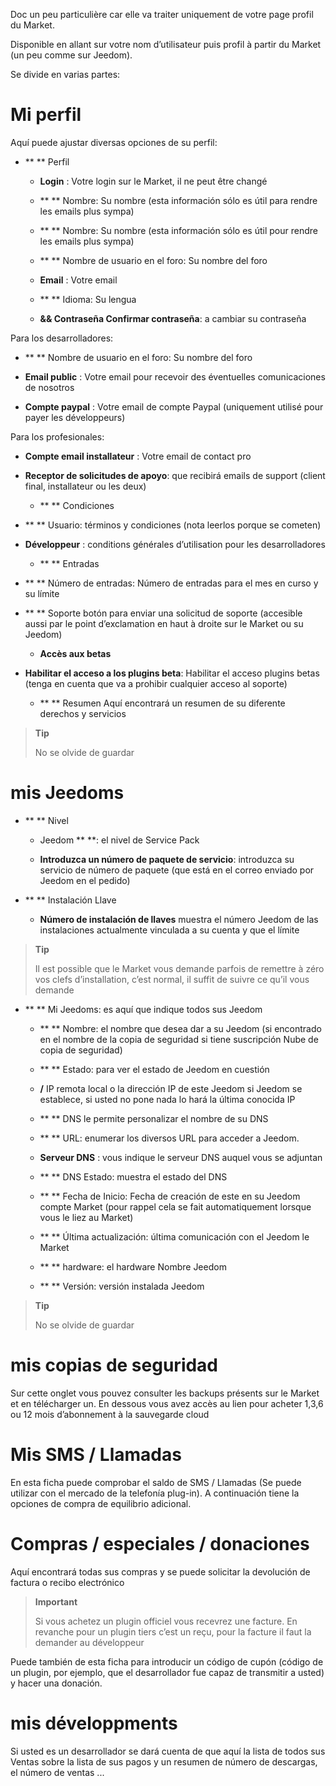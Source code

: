 Doc un peu particulière car elle va traiter uniquement de votre page
profil du Market.

Disponible en allant sur votre nom d’utilisateur puis profil à partir du
Market (un peu comme sur Jeedom).

Se divide en varias partes:

Mi perfil
==========

Aquí puede ajustar diversas opciones de su
perfil:

-   ** ** Perfil

    -   **Login** : Votre login sur le Market, il ne peut être changé

    -   ** ** Nombre: Su nombre (esta información sólo es útil para
        rendre les emails plus sympa)

    -   ** ** Nombre: Su nombre (esta información sólo es útil
        pour rendre les emails plus sympa)

    -   ** ** Nombre de usuario en el foro: Su nombre del foro

    -   **Email** : Votre email

    -   ** ** Idioma: Su lengua

    -   **&& Contraseña Confirmar contraseña**: a
        cambiar su contraseña

Para los desarrolladores:

-   ** ** Nombre de usuario en el foro: Su nombre del foro

-   **Email public** : Votre email pour recevoir des éventuelles
    comunicaciones de nosotros

-   **Compte paypal** : Votre email de compte Paypal (uniquement utilisé
    pour payer les développeurs)

Para los profesionales:

-   **Compte email installateur** : Votre email de contact pro

-   **Receptor de solicitudes de apoyo**: que recibirá
    emails de support (client final, installateur ou les deux)

    -   ** ** Condiciones

-   ** ** Usuario: términos y condiciones (nota
    leerlos porque se cometen)

-   **Développeur** : conditions générales d’utilisation pour les
    desarrolladores

    -   ** ** Entradas

-   ** ** Número de entradas: Número de entradas para el mes en curso
    y su límite

-   ** ** Soporte botón para enviar una solicitud de soporte (accesible
    aussi par le point d’exclamation en haut à droite sur le Market ou
    su Jeedom)

    -   **Accès aux betas**

-   **Habilitar el acceso a los plugins beta**: Habilitar el acceso
    plugins betas (tenga en cuenta que va a prohibir cualquier acceso al soporte)

    -   ** ** Resumen Aquí encontrará un resumen de su diferente
        derechos y servicios

> **Tip**
>
> No se olvide de guardar

mis Jeedoms
===========

-   ** ** Nivel

    -   Jeedom ** **: el nivel de Service Pack

    -   **Introduzca un número de paquete de servicio**: introduzca su
        servicio de número de paquete (que está en el correo enviado por
        Jeedom en el pedido)

-   ** ** Instalación Llave

    -   **Número de instalación de llaves** muestra el número
        Jeedom de las instalaciones actualmente vinculada a su cuenta y
        que el límite

> **Tip**
>
> Il est possible que le Market vous demande parfois de remettre à zéro
> vos clefs d’installation, c’est normal, il suffit de suivre ce qu’il
> vous demande

-   ** ** Mi Jeedoms: es aquí que indique todos sus Jeedom

    -   ** ** Nombre: el nombre que desea dar a su Jeedom (si
        encontrado en el nombre de la copia de seguridad si tiene suscripción
        Nube de copia de seguridad)

    -   ** ** Estado: para ver el estado de Jeedom en cuestión

    -   **/** IP remota local o la dirección IP de este Jeedom si
        Jeedom se establece, si usted no pone nada lo hará
        la última conocida IP

    -   ** ** DNS le permite personalizar el nombre de su DNS

    -   ** ** URL: enumerar los diversos URL para acceder a Jeedom.

    -   **Serveur DNS** : vous indique le serveur DNS auquel vous
        se adjuntan

    -   ** ** DNS Estado: muestra el estado del DNS

    -   ** ** Fecha de Inicio: Fecha de creación de este en su Jeedom
        compte Market (pour rappel cela se fait automatiquement lorsque
        vous le liez au Market)

    -   ** ** Última actualización: última comunicación con el Jeedom
        le Market

    -   ** ** hardware: el hardware Nombre Jeedom

    -   ** ** Versión: versión instalada Jeedom

> **Tip**
>
> No se olvide de guardar

mis copias de seguridad
===========

Sur cette onglet vous pouvez consulter les backups présents sur le
Market et en télécharger un. En dessous vous avez accès au lien pour
acheter 1,3,6 ou 12 mois d’abonnement à la sauvegarde cloud

Mis SMS / Llamadas
==============

En esta ficha puede comprobar el saldo de SMS / Llamadas
(Se puede utilizar con el mercado de la telefonía plug-in). A continuación tiene la
opciones de compra de equilibrio adicional.

Compras / especiales / donaciones
======================

Aquí encontrará todas sus compras y se puede solicitar la devolución de
factura o recibo electrónico

> **Important**
>
> Si vous achetez un plugin officiel vous recevrez une facture. En
> revanche pour un plugin tiers c’est un reçu, pour la facture il faut
> la demander au développeur

Puede también de esta ficha para introducir un código de cupón (código de
un plugin, por ejemplo, que el desarrollador fue capaz de transmitir a usted) y
hacer una donación.

mis développments
=================

Si usted es un desarrollador se dará cuenta de que aquí la lista de todos sus
Ventas sobre la lista de sus pagos y un resumen de
número de descargas, el número de ventas ...
